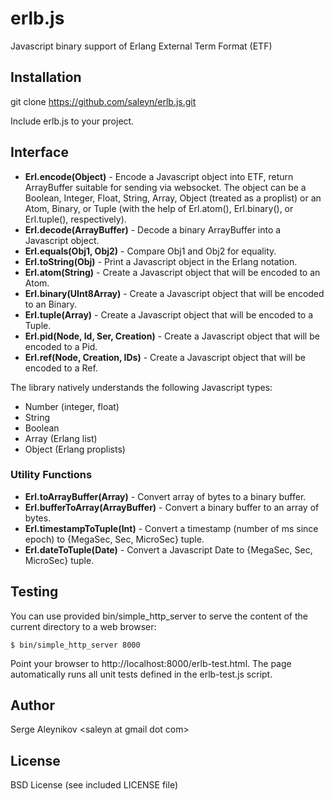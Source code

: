 # erlb.js #

Javascript binary support of Erlang External Term Format (ETF)

## Installation ##

git clone https://github.com/saleyn/erlb.js.git

Include erlb.js to your project.

## Interface ##

* <b>Erl.encode(Object)</b> - Encode a Javascript object into ETF, return ArrayBuffer
    suitable for sending via websocket. The object can be a Boolean, Integer, Float,
    String, Array, Object (treated as a proplist) or an Atom, Binary,
    or Tuple (with the help of Erl.atom(), Erl.binary(), or Erl.tuple(), respectively).
* <b>Erl.decode(ArrayBuffer)</b> - Decode a binary ArrayBuffer into a Javascript object.
* <b>Erl.equals(Obj1, Obj2)</b> - Compare Obj1 and Obj2 for equality.
* <b>Erl.toString(Obj)</b> - Print a Javascript object in the Erlang notation.
* <b>Erl.atom(String)</b> - Create a Javascript object that will be encoded to an Atom.
* <b>Erl.binary(UInt8Array)</b> - Create a Javascript object that will be encoded to an Binary.
* <b>Erl.tuple(Array)</b> - Create a Javascript object that will be encoded to a Tuple.
* <b>Erl.pid(Node, Id, Ser, Creation)</b> - Create a Javascript object that will be encoded to a Pid.
* <b>Erl.ref(Node, Creation, IDs)</b> - Create a Javascript object that will be encoded to a Ref.

The library natively understands the following Javascript types:

* Number (integer, float)
* String
* Boolean
* Array (Erlang list)
* Object (Erlang proplists)

### Utility Functions ###

* <b>Erl.toArrayBuffer(Array)</b> - Convert array of bytes to a binary buffer.
* <b>Erl.bufferToArray(ArrayBuffer)</b> - Convert a binary buffer to an array of bytes.
* <b>Erl.timestampToTuple(Int)</b> - Convert a timestamp (number of ms since epoch) to
    {MegaSec, Sec, MicroSec} tuple.
* <b>Erl.dateToTuple(Date)</b> - Convert a Javascript Date to
    {MegaSec, Sec, MicroSec} tuple.

## Testing ##

You can use provided bin/simple_http_server to serve the content of the current directory
to a web browser:

```shell
$ bin/simple_http_server 8000
```
Point your browser to http://localhost:8000/erlb-test.html.
The page automatically runs all unit tests defined in the erlb-test.js script.

## Author ##

Serge Aleynikov &lt;saleyn at gmail dot com&gt;

## License ##

BSD License (see included LICENSE file)
